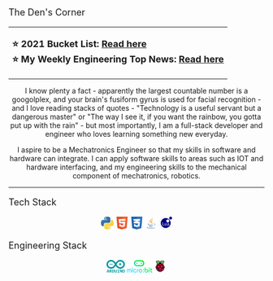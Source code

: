 <p style="font-size: 18px"> The Den's Corner </p>

<table>
  <tr>
    <td>
      <p style="font-size: 18px">
        <b> ⭐ 2021 Bucket List: <a href="/2021"> Read here </a> </b>
        <br>
        <b> ⭐ My Weekly Engineering Top News: <a href="/news"> Read here </a> </b>
      </p>
    </td>
  </tr>
</table>

<p align="center">
  I know plenty a fact - apparently the largest countable number is a googolplex, and your brain's fusiform gyrus is used for facial recognition - and I love reading stacks of quotes - "Technology is a useful servant but a dangerous master" or "The way I see it, if you want the rainbow, you gotta put up with the rain" - but most importantly, I am a full-stack developer and engineer who loves learning something new everyday.
</p>

<p align="center">
  I aspire to be a Mechatronics Engineer so that my skills in software and hardware can integrate. I can apply software skills to areas such as IOT and hardware interfacing, and my engineering skills to the mechanical component of mechatronics, robotics.
</p>

<hr>

<div content class="projects">
  <div content>
    <p style="font-size:18px"> Tech Stack </p>
    <p align="center">
      <img src="/assets/python_icon.png" width="25" height="25">
      <img src="/assets/html_icon.png" width="25" height="25">
      <img src="/assets/css_icon.png" width="25" height="25">
      <img src="/assets/java_icon.png" width="25" height="25">
      <img src="/assets/lua_icon.svg" width="25" height="25">
    </p>
  </div>
  <div content>
    <p style="font-size:18px"> Engineering Stack </p>
    <p align="center">
      <img src="/assets/arduino_icon.png" width="36" height="25">
      <img src="/assets/microbit_icon.png" width="50" height="25">
      <img src="/assets/rpi_icon.png" width="25" height="25">
    </p>
  </div>
</div>
